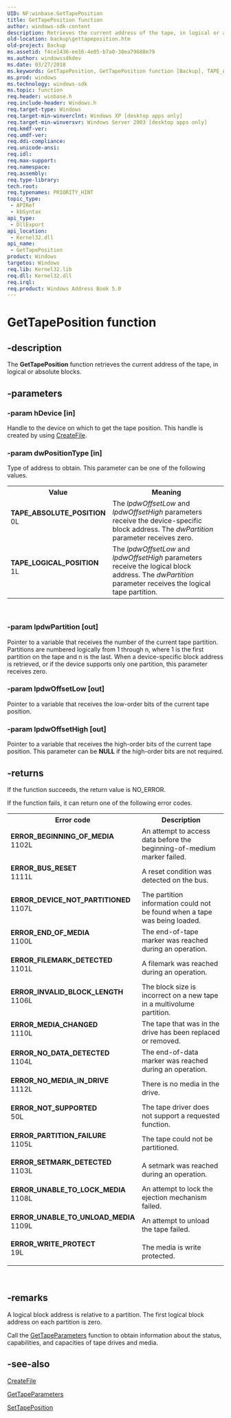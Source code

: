 ```yaml
---
UID: NF:winbase.GetTapePosition
title: GetTapePosition function
author: windows-sdk-content
description: Retrieves the current address of the tape, in logical or absolute blocks.
old-location: backup\gettapeposition.htm
old-project: Backup
ms.assetid: f4ce1436-ee16-4e05-b7a0-30ea79688e79
ms.author: windowssdkdev
ms.date: 03/27/2018
ms.keywords: GetTapePosition, GetTapePosition function [Backup], TAPE_ABSOLUTE_POSITION, TAPE_LOGICAL_POSITION, _win32_gettapeposition, backup.gettapeposition, base.gettapeposition, winbase/GetTapePosition
ms.prod: windows
ms.technology: windows-sdk
ms.topic: function
req.header: winbase.h
req.include-header: Windows.h
req.target-type: Windows
req.target-min-winverclnt: Windows XP [desktop apps only]
req.target-min-winversvr: Windows Server 2003 [desktop apps only]
req.kmdf-ver: 
req.umdf-ver: 
req.ddi-compliance: 
req.unicode-ansi: 
req.idl: 
req.max-support: 
req.namespace: 
req.assembly: 
req.type-library: 
tech.root: 
req.typenames: PRIORITY_HINT
topic_type:
 - APIRef
 - kbSyntax
api_type:
 - DllExport
api_location:
 - Kernel32.dll
api_name:
 - GetTapePosition
product: Windows
targetos: Windows
req.lib: Kernel32.lib
req.dll: Kernel32.dll
req.irql: 
req.product: Windows Address Book 5.0
---
```


# GetTapePosition function


## -description


The 
<b>GetTapePosition</b> function retrieves the current address of the tape, in logical or absolute blocks.


## -parameters




### -param hDevice [in]

Handle to the device on which to get the tape position. This handle is created by using 
<a href="https://msdn.microsoft.com/80a96083-4de9-4422-9705-b8ad2b6cbd1b">CreateFile</a>.


### -param dwPositionType [in]

Type of address to obtain. This parameter can be one of the following values. 



<table>
<tr>
<th>Value</th>
<th>Meaning</th>
</tr>
<tr>
<td width="40%"><a id="TAPE_ABSOLUTE_POSITION"></a><a id="tape_absolute_position"></a><dl>
<dt><b>TAPE_ABSOLUTE_POSITION</b></dt>
<dt>0L</dt>
</dl>
</td>
<td width="60%">
The <i>lpdwOffsetLow</i> and <i>lpdwOffsetHigh</i> parameters receive the device-specific block address. The <i>dwPartition</i> parameter receives zero.

</td>
</tr>
<tr>
<td width="40%"><a id="TAPE_LOGICAL_POSITION"></a><a id="tape_logical_position"></a><dl>
<dt><b>TAPE_LOGICAL_POSITION</b></dt>
<dt>1L</dt>
</dl>
</td>
<td width="60%">
The <i>lpdwOffsetLow</i> and <i>lpdwOffsetHigh</i> parameters receive the logical block address. The <i>dwPartition</i> parameter receives the logical tape partition.

</td>
</tr>
</table>
 


### -param lpdwPartition [out]

Pointer to a variable that receives the number of the current tape partition. Partitions are numbered logically from 1 through n, where 1 is the first partition on the tape and n is the last. When a device-specific block address is retrieved, or if the device supports only one partition, this parameter receives zero.


### -param lpdwOffsetLow [out]

Pointer to a variable that receives the low-order bits of the current tape position.


### -param lpdwOffsetHigh [out]

Pointer to a variable that receives the high-order bits of the current tape position. This parameter can be <b>NULL</b> if the high-order bits are not required.


## -returns



If the function succeeds, the return value is NO_ERROR.

If the function fails, it can return one of the following error codes.

<table>
<tr>
<th>Error code</th>
<th>Description</th>
</tr>
<tr>
<td width="40%">
<dl>
<dt><b>ERROR_BEGINNING_OF_MEDIA</b></dt>
<dt>1102L</dt>
</dl>
</td>
<td width="60%">
An attempt to access data before the beginning-of-medium marker failed.

</td>
</tr>
<tr>
<td width="40%">
<dl>
<dt><b>ERROR_BUS_RESET</b></dt>
<dt>1111L</dt>
</dl>
</td>
<td width="60%">
A reset condition was detected on the bus.

</td>
</tr>
<tr>
<td width="40%">
<dl>
<dt><b>ERROR_DEVICE_NOT_PARTITIONED</b></dt>
<dt>1107L</dt>
</dl>
</td>
<td width="60%">
The partition information could not be found when a tape was being loaded.

</td>
</tr>
<tr>
<td width="40%">
<dl>
<dt><b>ERROR_END_OF_MEDIA</b></dt>
<dt>1100L</dt>
</dl>
</td>
<td width="60%">
The end-of-tape marker was reached during an operation.

</td>
</tr>
<tr>
<td width="40%">
<dl>
<dt><b>ERROR_FILEMARK_DETECTED</b></dt>
<dt>1101L</dt>
</dl>
</td>
<td width="60%">
A filemark was reached during an operation.

</td>
</tr>
<tr>
<td width="40%">
<dl>
<dt><b>ERROR_INVALID_BLOCK_LENGTH</b></dt>
<dt>1106L</dt>
</dl>
</td>
<td width="60%">
The block size is incorrect on a new tape in a multivolume partition.

</td>
</tr>
<tr>
<td width="40%">
<dl>
<dt><b>ERROR_MEDIA_CHANGED</b></dt>
<dt>1110L</dt>
</dl>
</td>
<td width="60%">
The tape that was in the drive has been replaced or removed.

</td>
</tr>
<tr>
<td width="40%">
<dl>
<dt><b>ERROR_NO_DATA_DETECTED</b></dt>
<dt>1104L</dt>
</dl>
</td>
<td width="60%">
The end-of-data marker was reached during an operation.

</td>
</tr>
<tr>
<td width="40%">
<dl>
<dt><b>ERROR_NO_MEDIA_IN_DRIVE</b></dt>
<dt>1112L</dt>
</dl>
</td>
<td width="60%">
There is no media in the drive.

</td>
</tr>
<tr>
<td width="40%">
<dl>
<dt><b>ERROR_NOT_SUPPORTED</b></dt>
<dt>50L</dt>
</dl>
</td>
<td width="60%">
The tape driver does not support a requested function.

</td>
</tr>
<tr>
<td width="40%">
<dl>
<dt><b>ERROR_PARTITION_FAILURE</b></dt>
<dt>1105L</dt>
</dl>
</td>
<td width="60%">
The tape could not be partitioned.

</td>
</tr>
<tr>
<td width="40%">
<dl>
<dt><b>ERROR_SETMARK_DETECTED</b></dt>
<dt>1103L</dt>
</dl>
</td>
<td width="60%">
A setmark was reached during an operation.

</td>
</tr>
<tr>
<td width="40%">
<dl>
<dt><b>ERROR_UNABLE_TO_LOCK_MEDIA</b></dt>
<dt>1108L</dt>
</dl>
</td>
<td width="60%">
An attempt to lock the ejection mechanism failed.

</td>
</tr>
<tr>
<td width="40%">
<dl>
<dt><b>ERROR_UNABLE_TO_UNLOAD_MEDIA</b></dt>
<dt>1109L</dt>
</dl>
</td>
<td width="60%">
An attempt to unload the tape failed.

</td>
</tr>
<tr>
<td width="40%">
<dl>
<dt><b>ERROR_WRITE_PROTECT</b></dt>
<dt>19L</dt>
</dl>
</td>
<td width="60%">
The media is write protected.

</td>
</tr>
</table>
 




## -remarks



A logical block address is relative to a partition. The first logical block address on each partition is zero.

Call the 
<a href="https://msdn.microsoft.com/87e59e29-e174-4462-b692-512c3380eb4d">GetTapeParameters</a>
			 function to obtain information about the status, capabilities, and capacities of tape drives and media.




## -see-also




<a href="https://msdn.microsoft.com/80a96083-4de9-4422-9705-b8ad2b6cbd1b">CreateFile</a>



<a href="https://msdn.microsoft.com/87e59e29-e174-4462-b692-512c3380eb4d">GetTapeParameters</a>



<a href="https://msdn.microsoft.com/e1962aa5-c187-4fef-886c-36a8b096829f">SetTapePosition</a>
 

 

